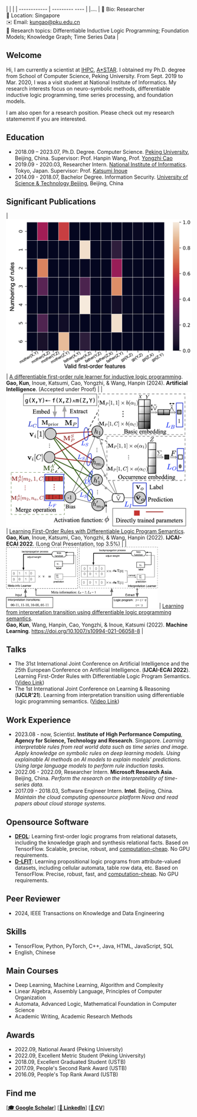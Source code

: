 <!-- <img src="https://s2.loli.net/2021/12/05/5QvnAriPUWblG9S.jpg" alt="kun.jpg" style="zoom:50%;" class="center"/> -->

<style>
td, th {
   border: none!important;
} 
</style>
|        |         |
| ------------ | --------- ---- | 
|<img src="profile.jpg" alt="profile.jpg" style="zoom:20%;" class="center"/> | 📢 Bio: Researcher <br /> 📍 Location: Singapore <br />  ✉️ Email: [kungao@pku.edu.cn](mailto:kungao@pku.edu.cn) <br />🔬 Research topics: Differentiable Inductive Logic Programming; Foundation Models; Knowledge Graph; Time Series Data  | 

## Welcome

Hi, I am currently a scientist at [IHPC]( https://www.a-star.edu.sg/ihpc/ihpc-research-capabilities/computing-intelligence), [A*STAR](https://www.a-star.edu.sg/). I obtained my Ph.D. degree from School of Computer Science, Peking University. From Sept. 2019 to Mar. 2020, I was a visit student at National Institute of Informatics. My research interests focus on neuro-symbolic methods, differentiable inductive logic programming, time series processing, and foundation models. 

I am also open for a research position. Please check out my research statememnt if you are interested. 

## Education

- 2018.09 – 2023.07, Ph.D. Degree. Computer Science. [Peking University](https://english.pku.edu.cn), Beijing, China. Supervisor: Prof. Hanpin Wang, Prof. [Yongzhi Cao](https://scholar.google.com/citations?user=VEhLdikAAAAJ&hl=en)
- 2019.09 - 2020.03, Researcher Intern. [National Institute of Informatics](https://www.nii.ac.jp). Tokyo, Japan. Supervisor: Prof. [Katsumi Inoue](https://scholar.google.co.jp/citations?user=vei697QAAAAJ&hl=en)
- 2014.09 - 2018.07, Bachelor Degree. Information Security. [University of Science & Technology Beijing](https://en.ustb.edu.cn), Beijing, China

## Significant Publications 

<style>
td, th {
   border: none!important;
} 
</style>
| <img src="head_gp.png" alt="preview" style="zoom:60%;" class="center"/> |  [A differentiable first-order rule learner for inductive logic programming](https://www.sciencedirect.com/journal/artificial-intelligence).<br />**Gao, Kun**, Inoue, Katsumi, Cao, Yongzhi, & Wang, Hanpin (2024). **Artificial Intelligence**. (Accepted under Proof) | 
| <img src="paper2.png" alt="preview" style="zoom:60%;" class="center"/> |  [Learning First-Order Rules with Differentiable Logic Program Semantics](https://www.ijcai.org/proceedings/2022/417).<br />**Gao, Kun**, Inoue, Katsumi, Cao, Yongzhi, & Wang, Hanpin (2022). **IJCAI-ECAI 2022**. (Long Oral Presentation, top 3.5%) | 
| <img src="pape1.png" alt="preview" style="zoom:60%;" class="center"/> |  [Learning from interpretation transition using differentiable logic programming semantics](https://link.springer.com/article/10.1007/s10994-021-06058-8).<br />**Gao, Kun**, Wang, Hanpin, Cao, Yongzhi, & Inoue, Katsumi (2022). **Machine Learning**. https://doi.org/10.1007/s10994-021-06058-8 | 

## Talks
- The 31st International Joint Conference on Artificial Intelligence and the 25th European Conference on Artificial Intelligence. (**IJCAI-ECAI 2022**). Learning First-Order Rules with Differentiable Logic Program Semantics. ([Video Link](https://www.ijcai.org/proceedings/2022/video/417))
- The 1st International Joint Conference on Learning & Reasoning (**IJCLR'21**). Learning from interpretation transition using differentiable logic programming semantics. ([Video Link](https://www.youtube.com/watch?v=M_65WZBkLAQ&t=89s))


## Work Experience
- 2023.08 - now, Scientist. **Institute of High Performance Computing**, **Agency for Science, Technology and Research**. Singapore.
 *Learning interpretable rules from real world data such as time series and image. Apply knowledge on symbolic rules on deep learning models. Using explainable AI methods on AI models to explain models’ predictions. Using large language models to perform rule induction tasks.*
- 2022.06 - 2022.09, Researcher Intern. **Microsoft Research Asia**. Beijing, China.
 *Perform the research on the interpretability of time-series data.*
- 2017.09 - 2018.03, Software Engineer Intern. **Intel**. Beijing, China.
 *Maintain the cloud computing opensource platform Nova and read papers about cloud storage systems.*

## Opensource Software
- [**DFOL**](https://github.com/gaokun12/DFORL): Learning first-order logic programs from relational datasets, including the knowledge graph and synthesis relational facts. Based on TensorFlow. Scalable, precise, robust, and <u>computation-cheap</u>. No GPU requirements.
- [**D-LFIT**](https://github.com/gaokun12/D-LFIT): Learning propositional logic programs from attribute-valued datasets, including cellular automata, table row data, etc. Based on TensorFlow. Precise, robust, fast, and <u>computation-cheap</u>. No GPU requirements.

## Peer Reviewer
- 2024, IEEE Transactions on Knowledge and Data Engineering

## Skills
- TensorFlow, Python, PyTorch, C++, Java, HTML, JavaScript, SQL
- English, Chinese

## Main Courses
- Deep Learning, Machine Learning, Algorithm and Complexity
- Linear Algebra, Assembly Language, Principles of Computer Organization
- Automata, Advanced Logic, Mathematical Foundation in Computer Science
- Academic Writing, Academic Research Methods


## Awards
- 2022.09, National Award (Peking University)
- 2022.09, Excellent Metric Student (Peking University)
- 2018.09, Excellent Graduated Student (USTB)
- 2017.09, People's Second Rank Award (USTB)
- 2016.09, People's Top Rank Award (USTB)

## Find me

[**[🎓 Google Scholar](https://scholar.google.co.uk/citations?user=9rKaxo0AAAAJ&hl=en&oi=sra)**] [**[🧳 LinkedIn](https://www.linkedin.com/in/kun-gao-298b7084/)**] [**[📝 CV](https://drive.google.com/file/d/1vWrppOp__upno6SBTBlU8uJG2gSwevu9/view?usp=sharing)**]
<!-- [**[🐦 Twitter](https://twitter.com/kwin_gao)**]  -->
 <!-- [**[🐈‍⬛ GitHub](https://github.com/kwinHoney)**] -->
<!-- [**[📝 Blog](https://kwinhoney.github.io)**]   -->

<script type="text/javascript" src="//rf.revolvermaps.com/0/0/6.js?i=5qof3idopm0&amp;m=0&amp;c=baff00&amp;cr1=ff0000&amp;f=arial&amp;l=1&amp;s=170" async="async"></script>
 


